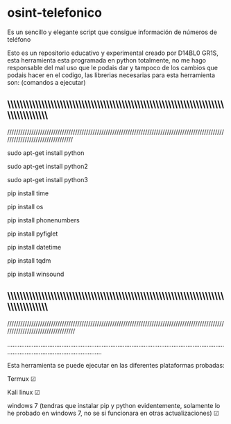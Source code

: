 # osint-telefonico
Es un sencillo y elegante script que consigue información de números de teléfono


Esto es un repositorio educativo y experimental creado por D14BL0 GR1S, esta herramienta esta programada en python totalmente, no me hago responsable del mal uso que le podais dar y tampoco de los cambios que podais hacer en el codigo, las librerias necesarias para esta herramienta son: (comandos a ejecutar)

\\\\\\\\\\\\\\\\\\\\\\\\\\\\\\\\\\\\\\\\\\\\\\\\\\\\\\\\\\\\\\\\\\\\\\\\\\\\\\\\\\\\\\\\\\\\\\\\\\\\\\\\\\\\\\\\\\\\\\\\\\\\\\\\\\\\\\\\\\\\\\\\\\\\\\\\\\\\\\\\\\\\\\
----------------------------------------------------------------------------------------------------------------------------------------------------------------------------------
/////////////////////////////////////////////////////////////////////////////////////////////////////////////////////////////////

sudo apt-get install python

sudo apt-get install python2

sudo apt-get install python3

pip install time


pip install os

pip install phonenumbers

pip install pyfiglet

pip install datetime

pip install tqdm

pip install winsound

\\\\\\\\\\\\\\\\\\\\\\\\\\\\\\\\\\\\\\\\\\\\\\\\\\\\\\\\\\\\\\\\\\\\\\\\\\\\\\\\\\\\\\\\\\\\\\\\\\\\\\\\\\\\\\\\\\\\\\\\\\\\\\\\\\\\\\\\\\\\\\\\\\\\\\\\\\\\\\\\\\\\\\
----------------------------------------------------------------------------------------------------------------------------------------------------------------------------------
//////////////////////////////////////////////////////////////////////////////////////////////////////////////////////////////////

..................................................................................................................................................................................

Esta herramienta se puede ejecutar en las diferentes plataformas probadas:

Termux ☑

Kali linux ☑

windows 7 (tendras que instalar pip y python evidentemente, solamente lo he probado en windows 7, no se si funcionara en otras actualizaciones) ☑
